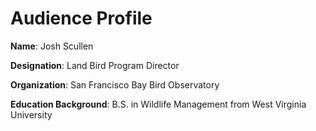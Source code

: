 # Audience Profile

**Name**: Josh Scullen

**Designation**: Land Bird Program Director

**Organization**: San Francisco Bay Bird Observatory

**Education Background**: B.S. in Wildlife Management from West Virginia University 
